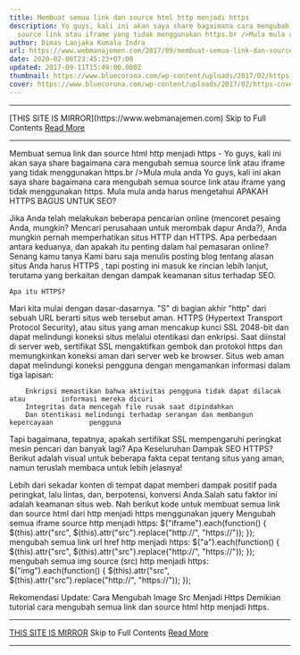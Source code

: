 ```yaml
---
title: Membuat semua link dan source html http menjadi https
description: Yo guys, kali ini akan saya share bagaimana cara mengubah semua
  source link atau iframe yang tidak menggunakan https.br />Mula mula anda
author: Dimas Lanjaka Kumala Indra
url: https://www.webmanajemen.com/2017/09/membuat-semua-link-dan-source-html-http.html
date: 2020-02-06T23:45:23+07:00
updated: 2017-09-11T15:49:00.000Z
thumbnail: https://www.bluecorona.com/wp-content/uploads/2017/02/https-cover-photo.png
cover: https://www.bluecorona.com/wp-content/uploads/2017/02/https-cover-photo.png
---
```


<hr/> [THIS SITE IS MIRROR](https://www.webmanajemen.com) Skip to Full Contents <a href="https://www.webmanajemen.com/2017/09/membuat-semua-link-dan-source-html-http.html" rel="follow" class="button" id="read-more">Read More</a> <hr/> Membuat semua link dan source html http menjadi https - Yo guys, kali ini akan saya share bagaimana cara mengubah semua source link atau iframe yang tidak menggunakan https.br />Mula mula anda Yo guys, kali ini akan saya share bagaimana cara mengubah semua source link atau iframe yang tidak menggunakan https.
Mula mula anda harus mengetahui APAKAH HTTPS BAGUS UNTUK SEO? 

Jika Anda telah melakukan beberapa pencarian online (mencoret pesaing Anda,     mungkin? Mencari perusahaan untuk merombak dapur Anda?), Anda mungkin     pernah memperhatikan situs HTTP dan HTTPS. Apa perbedaan antara keduanya,     dan apakah itu penting dalam hal pemasaran online? 
Senang kamu tanya Kami baru saja menulis posting blog tentang             alasan situs Anda harus HTTPS         , tapi posting ini masuk ke rincian lebih lanjut, terutama yang berkaitan     dengan dampak keamanan situs terhadap SEO. 
            
    Apa itu HTTPS? 
Mari kita mulai dengan dasar-dasarnya. "S" di bagian akhir "http" dari     sebuah URL berarti situs web tersebut aman. HTTPS (Hypertext Transport     Protocol Security), atau situs yang aman mencakup kunci SSL 2048-bit dan     dapat melindungi koneksi situs melalui otentikasi dan enkripsi. Saat     diinstal di server web, sertifikat SSL mengaktifkan gembok dan protokol     https dan memungkinkan koneksi aman dari server web ke browser. 
Situs web aman dapat melindungi koneksi pengguna dengan mengamankan     informasi dalam tiga lapisan: 

        Enkripsi memastikan bahwa aktivitas pengguna tidak dapat dilacak atau         informasi mereka dicuri     
        Integritas data mencegah file rusak saat dipindahkan     
        Dan otentikasi melindungi terhadap serangan dan membangun kepercayaan         pengguna     
Tapi bagaimana, tepatnya, apakah sertifikat SSL mempengaruhi peringkat     mesin pencari dan banyak lagi? 
    Apa Keseluruhan Dampak SEO HTTPS? 
Berikut adalah visual untuk beberapa fakta cepat tentang situs yang aman,     namun teruslah membaca untuk lebih jelasnya! 

Lebih dari sekadar konten di tempat dapat memberi dampak positif pada     peringkat, lalu lintas, dan, berpotensi, konversi Anda.Salah satu faktor     ini adalah keamanan situs web. 
Nah berikut kode untuk membuat semua link dan source html dari http menjadi https menggunakan jquery
Mengubah semua iframe source http menjadi https:
$("iframe").each(function() {
    $(this).attr("src", $(this).attr("src").replace("http://", "https://"));
});
mengubah semua link url href http menjadi https: 
$("a").each(function() {
    $(this).attr("src", $(this).attr("src").replace("http://", "https://"));
});
mengubah semua img source (src) http menjadi https: 
$("img").each(function() {
    $(this).attr("src", $(this).attr("src").replace("http://", "https://"));
});

Rekomendasi Update: Cara Mengubah Image Src Menjadi Https
Demikian tutorial cara mengubah semua link dan source html http menjadi https. <hr/> [THIS SITE IS MIRROR](https://www.webmanajemen.com) Skip to Full Contents <a href="https://www.webmanajemen.com/2017/09/membuat-semua-link-dan-source-html-http.html" rel="follow" class="button" id="read-more">Read More</a> <hr/>